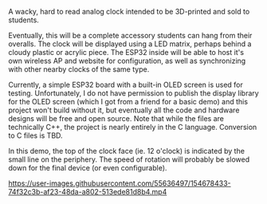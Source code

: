 A wacky, hard to read analog clock intended to be 3D-printed and sold to students.

Eventually, this will be a complete accessory students can hang from their overalls. The clock will be displayed using a LED matrix, perhaps behind a cloudy plastic or acrylic piece. The ESP32 inside will be able to host it's own wireless AP and website for configuration, as well as synchronizing with other nearby clocks of the same type. 

Currently, a simple ESP32 board with a built-in OLED screen is used for testing. Unfortunately, I do not have permission to publish the display library for the OLED screen (which I got from a friend for a basic demo) and this project won't build without it, but eventually all the code and hardware designs will be free and open source. Note that while the files are technically C++, the project is nearly entirely in the C language. Conversion to C files is TBD. 

In this demo, the top of the clock face (ie. 12 o'clock) is indicated by the small line on the periphery. The speed of rotation will probably be slowed down for the final device (or even configurable).

https://user-images.githubusercontent.com/55636497/154678433-74f32c3b-af23-48da-a802-513ede81d8b4.mp4


